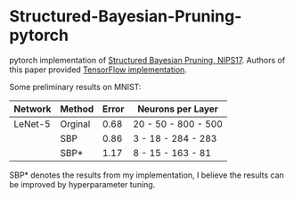 # Structured-Bayesian-Pruning-pytorch
pytorch implementation of [Structured Bayesian Pruning, NIPS17](https://arxiv.org/pdf/1705.07283.pdf). Authors of this paper provided [TensorFlow implementation](https://github.com/necludov/group-sparsity-sbp).

Some preliminary results on MNIST:

| Network | Method  | Error |	Neurons per Layer |
|--- | --- | --- | --- |
| LeNet-5 | Orginal | 0.68 |20 - 50 - 800 - 500|
|         | SBP     | 0.86 |3 - 18 - 284 - 283|
|         | SBP*    | 1.17 |8 - 15 - 163 - 81|

SBP* denotes the results from my implementation, I believe the results can be improved by hyperparameter tuning.
